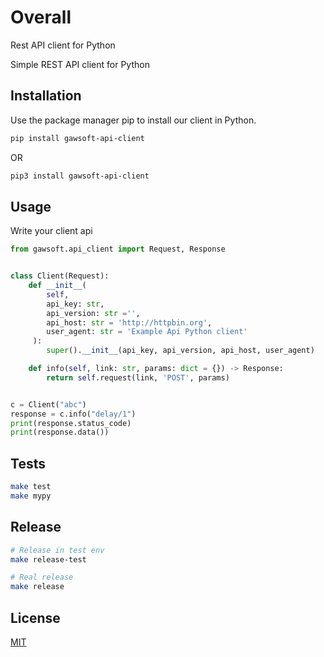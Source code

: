# Overall
Rest API client for Python

Simple REST API client for Python

## Installation

Use the package manager pip to install our client in Python.

```bash
pip install gawsoft-api-client
```

OR
```bash
pip3 install gawsoft-api-client
```

## Usage
Write your client api
```python
from gawsoft.api_client import Request, Response


class Client(Request):
    def __init__(
        self,
        api_key: str,
        api_version: str ='',
        api_host: str = 'http://httpbin.org',
        user_agent: str = 'Example Api Python client'
     ):
        super().__init__(api_key, api_version, api_host, user_agent)

    def info(self, link: str, params: dict = {}) -> Response:
        return self.request(link, 'POST', params)


c = Client("abc")
response = c.info("delay/1")
print(response.status_code)
print(response.data())
```


## Tests
```sh
make test
make mypy
```

## Release
```sh
# Release in test env
make release-test

# Real release
make release
```
## License
[MIT](https://choosealicense.com/licenses/mit/)